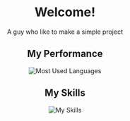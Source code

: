 <div align="center">

# Welcome!
A guy who like to make a simple project

## My Performance
![Most Used Languages](https://github-readme-stats.vercel.app/api/top-langs/?username=nclsAW&layout=compact&theme=dark)

## My Skills
![My Skills](https://skillicons.dev/icons?i=css,js,html,react,php,laravel,mysql,vite,bootstrap,nodejs&perline=3)

</div>
